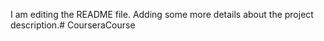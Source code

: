 I am editing the README file. Adding some more details about the project description.# CourseraCourse
